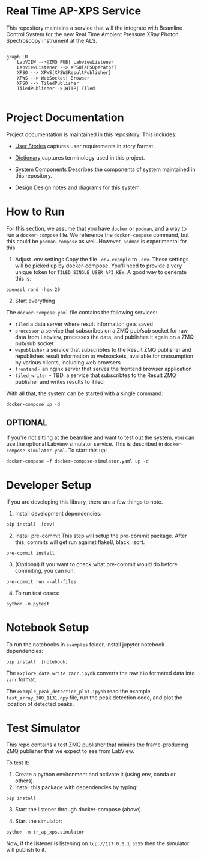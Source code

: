 # Real Time AP-XPS Service
This repository maintains a service that will the integrate with Beamline Control System for the new Real Time Ambient Pressure XRay Photon Spectroscopy instrument at the ALS.
``` mermaid

graph LR
    LabVIEW -->|ZMQ PUB| LabviewListener
    LabviewListener --> XPSO[XPSOperator]
    XPSO --> XPWS[XPSWSResultPublisher]
    XPWS -->|WebSocket| Browser
    XPSO --> TiledPublisher
    TiledPublisher-->|HTTP| Tiled


```


# Project Documentation
Project documentation is maintained in this repository. This includes:

- [User Stories](./docs/user_strories.md) captures user requirements in story format.

- [Dictionary](./docs/dictionary.md) captures terminology used in this project.

- [System Components](./docs/system_components.md) Describes the components of system maintained in this repository.

- [Design](./docs/design.md) Design notes and diagrams for this system.



# How to Run
For this section, we assume that you have `docker` or `podman`, and a way to run a `docker-compose` file. We reference the `docker-compose` command, but this could be `podman-compose` as well. However, `podman` is experimental for this.

1. Adjust .env settings
Copy the file `.env.example` to `.env`. These settings will be picked up by docker-compose. You'll need to provide a very unique token for `TILED_SINGLE_USER_API_KEY`. A good way to generate this is:

```
openssl rand -hex 20
```

2. Start everything


The `docker-compose.yaml` file contains the following services:
- `tiled` a data server where result information gets saved
- `processor` a service that subscribes on a ZMQ pub/sub socket for raw data from Labview, processes the data, and publishes it again on a ZMQ pub/sub socket
- `wspublisher` a service that subscribtes to the Result ZMQ publisher and republishes result information to websockets, available for cnosumption by various clients, including web browsers
- `frontend` - an nginx server that serves the frontend browser application
- `tiled_writer` - TBD, a service that subscribtes to the Result ZMQ publisher and writes results to Tiled

With all that, the system can be started with a single command:

```
docker-compose up -d
```

## OPTIONAL
If you're not sitting at the beamline and want to test out the system, you can use the optional Labview simulator service. This is described in `docker-compose-simulator.yaml`. To start this up:

```
docker-compose -f docker-compose-simulator.yaml up -d
```

# Developer Setup
If you are developing this library, there are a few things to note.

1. Install development dependencies:

```
pip install .[dev]
```

2. Install pre-commit
This step will setup the pre-commit package. After this, commits will get run against flake8, black, isort.

```
pre-commit install
```

3. (Optional) If you want to check what pre-commit would do before commiting, you can run:

```
pre-commit run --all-files
```

4. To run test cases:

```
python -m pytest
```

# Notebook Setup
To run the notebooks in `examples` folder, install jupyter notebook dependencies:

```
pip install .[notebook]
```

The `Explore_data_write_zarr.ipynb` converts the raw `bin` formated data into `zarr` format.

The `example_peak_detection_plot.ipynb` read the example `test_array_300_1131.npy` file, run the peak detection code, and plot the location of detected peaks.

# Test Simulator
This repo contains a test ZMQ publisher that mimics the frame-producing ZMQ publisher that we expect to see from LabView.

To test it:
1. Create a python environment and activate it (using env, conda or others).
2. Install this package with dependencies by typing:

```
pip install .
```

3. Start the listener through docker-compose (above).

4. Start the simulator:
```
python -m tr_ap_xps.simulator

```

Now, if the listener is listening on `tcp://127.0.0.1:5555` then the simulator will publish to it.

